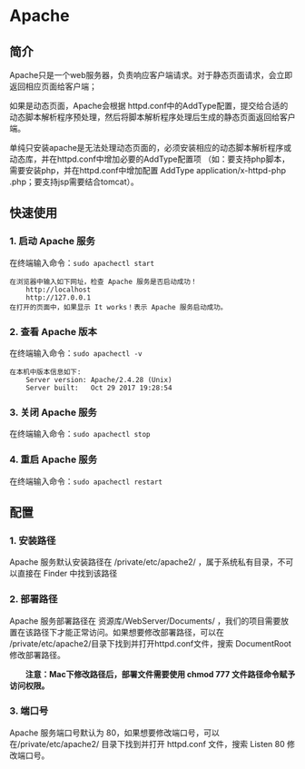 # Apache

## 简介

Apache只是一个web服务器，负责响应客户端请求。对于静态页面请求，会立即返回相应页面给客户端；

如果是动态页面，Apache会根据 httpd.conf中的AddType配置，提交给合适的动态脚本解析程序预处理，然后将脚本解析程序处理后生成的静态页面返回给客户端。  

单纯只安装apache是无法处理动态页面的，必须安装相应的动态脚本解析程序或动态库，并在httpd.conf中增加必要的AddType配置项 （如：要支持php脚本，需要安装php，并在httpd.conf中增加配置 AddType application/x-httpd-php .php；要支持jsp需要结合tomcat）。

## 快速使用

### 1. 启动 Apache 服务

在终端输入命令：`sudo apachectl start`

```properties
在浏览器中输入如下网址，检查 Apache 服务是否启动成功！
    http://localhost
    http://127.0.0.1
在打开的页面中，如果显示 It works！表示 Apache 服务启动成功。
```

### 2. 查看 Apache 版本

在终端输入命令：`sudo apachectl -v`

```properties
在本机中版本信息如下:
    Server version: Apache/2.4.28 (Unix)
    Server built:   Oct 29 2017 19:28:54
```

### 3. 关闭 Apache 服务

在终端输入命令：`sudo apachectl stop`

### 4. 重启 Apache 服务

在终端输入命令：`sudo apachectl restart`

## 配置

### 1. 安装路径

Apache 服务默认安装路径在 /private/etc/apache2/ ，属于系统私有目录，不可以直接在 Finder 中找到该路径

### 2. 部署路径

Apache 服务部署路径在 资源库/WebServer/Documents/ ，我们的项目需要放置在该路径下才能正常访问。如果想要修改部署路径，可以在 /private/etc/apache2/目录下找到并打开httpd.conf文件，搜索 DocumentRoot 修改部署路径。

  **注意：Mac下修改路径后，部署文件需要使用  chmod  777  文件路径命令赋予访问权限。**

### 3. 端口号

Apache 服务端口号默认为 80，如果想要修改端口号，可以在/private/etc/apache2/ 目录下找到并打开 httpd.conf 文件，搜索  Listen 80 修改端口号。


